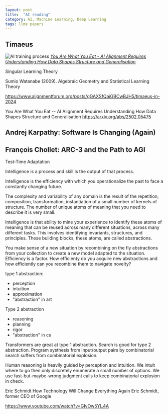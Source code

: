 ```yaml
---
layout: post
title:  "AI reading"
category: AI, Machine Learning, Deep Learning
tags: llms papers
---
```



## Timaeus



![AI training process](../images/s4-correspondence.png) _[You Are What You Eat - AI Alignment Requires Understanding How Data Shapes Structure and Generalisation](https://arxiv.org/pdf/2502.05475)_

Singular Learning Theory

Sumio Watanabe (2009). Algebraic Geometry and Statistical Learning Theory


https://www.alignmentforum.org/posts/gGAXSfQaiGBCwBJH5/timaeus-in-2024


You Are What You Eat -- AI Alignment Requires Understanding How Data Shapes Structure and Generalisation
https://arxiv.org/abs/2502.05475


## Andrej Karpathy: Software Is Changing (Again)

## François Chollet: ARC-3 and the Path to AGI


Test-Time Adaptation



Intelligence is a process and skill is the output of that process.

Intelligence is the efficiency with which you operationalize the past to face a constantly changing future.

The complexity and variability of any domain is the result of the repetition, composition, transformation, instantiation of a small number of kernels of structure. The number of unique atoms of meaning that you need to describe it is very small.

Intelligence is that ability to mine your experience to identify these atoms of meaning that can be reused across many different situations, across many different tasks. This involves identifying invariants, structures, and principles. These building blocks, these atoms, are called abstractions.

You make sense of a new situation by recombining on the fly abstractions from your collection to create a new model adapted to the situation. Efficiency is a factor. How efficienty do you acquire new abstractions and how efficiently can you recombine them to navigate novelty?

type 1 abstraction:

- perception
- intuition
- approximation
- "abstraction" in art

Type 2 abstraction

- reasoning
- planning
- rigor
- "abstraction" in cs

Transformers are great at type 1 abstraction. Search is good for type 2 abstraction. Program systhesis from input/output pairs by combinatorial search suffers from combinatorial explosion.

Human reasoning is heavily guided by perception and intuition. We intuit where to go then only discretely enumerate a small number of options. We use fast-but-maybe-wrong judgment calls to keep combinatorial explosion in check.


Eric Schmidt
How Technology Will Change Everything Again
Eric Schmidt, former CEO of Google

https://www.youtube.com/watch?v=GIvOw5YI_4A